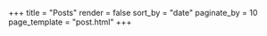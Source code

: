 +++
title = "Posts"
render = false
sort_by = "date"
paginate_by = 10
page_template = "post.html"
+++

